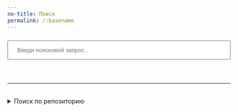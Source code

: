 ```yaml
---
no-title: Поиск
permalink: /:basename
---
```

<div markdown="0">
<input type="text" id="search-input2" placeholder="Введи поисковой запрос.." style="width: 100%; padding: 12px 20px; margin: 8px 0; box-sizing: border-box;">

<ul id="results-container"></ul>

<script src="{{ '/assets/js/simple-jekyll-search.js' | relative_url}}"></script>

<script>
  window.simpleJekyllSearch = new SimpleJekyllSearch({
	searchInput: document.getElementById('search-input2'),
	resultsContainer: document.getElementById('results-container'),
	json: '{{ "/assets/json/search.json" | relative_url }}',
	searchResultTemplate: '<li><a href="{url}?search={query}" title="{name}" target="_blank">{title}</a></li>',
	noResultsText: 'No results found',
	limit: 20,
	fuzzy: false,
	exclude: ['Welcome']
  })
</script>


<script>
function setInput () {
var query = decodeURIComponent(window.location.search.substring(1)).split("&")[0];
var key = query.split("=")[0];
var val = query.split("=")[1];
var field = document.getElementById('search-input2');
	if (key == "q" && val.length > 0) {
		field.value = val;
		const event = new Event('input');
		field.dispatchEvent(event);
	} else {
		document.querySelector('#search-input2').focus();
	}
return false;
}
setTimeout(setInput, 500);
</script>

<br>
<hr>
<br>

<details markdown="0">
<summary markdown="0">Поиск по репозиторию</summary>
<strong>Внимание! Поиск перекинет на другой сайт</strong>
<form name="search" method="get" target="_blank" action="https://github.com/Feelcame/{{ site.github.repository_name }}/search">
<input type="search" name="q" placeholder="Поиск Github">
<button type="submit">Найти</button> 
</form>
</details>

</div>
<!-- 
<div id="srch" markdown="0"></div>

<details>
<strong>Внимание! Поиск перекинет на другой сайт</strong>
<form name="search" method="get" target="_blank" action="https://github.com/Feelcame/{{ site.github.repository_name }}/search">
<input type="search" name="q" placeholder="Поиск Github">
<button type="submit">Найти</button> 
</form>
</details>


TODO. Добавить радиокнопки для переключения типа поиска 
или сделать три кнопки (по сайту, по репо, через гугл) 
Добавить всплывающую строку поиска по нажатию кнопки в меню


-->
